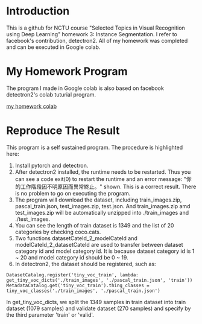 # Introduction
This is a github for NCTU course "Selected Topics in Visual Recognition using Deep Learning" homework 3: Instance Segmentation.
I refer to facebook's contribution, detectron2.
All of my homework was completed and can be executed in Google colab.

# My Homework Program
The program I made in Google colab is also based on facebook detectron2's colab tuturial program.

[my homework colab](https://colab.research.google.com/drive/1UFly0z_NLrUSOfj9VG5hJWDbKzlg-z5E?usp=sharing)

# Reproduce The Result
This program is a self sustained program. The procedure is highlighted here:

1. Install pytorch and detectron.
2. After detectron2 installed, the runtime needs to be restarted. Thus you can see a code exit(0) to restart the runtime and an error message: "你的工作階段因不明原因而異常終止。" shown. This is a correct result. There is no problem to go on executing the program.
3. The program will download the dataset, including train_images.zip, pascal_train.json, test_images.zip, test.json. And train_images.zip amd test_images.zip will be automatically unzipped into ./train_images and ./test_images.
4. You can see the length of train dataset is 1349 and the list of 20 categories by checking coco.cats.
5. Two functions datasetCateId_2_modelCateId and modelCateId_2_datasetCateId are used to transfer between dataset category id and model category id. It is because dataset category id is 1 ~ 20 and model category id should be 0 ~ 19.
6. In detectron2, the dataset should be registered, such as:
<pre><code>DatasetCatalog.register('tiny_voc_train', lambda: get_tiny_voc_dicts('./train_images', './pascal_train.json', 'train'))
MetadataCatalog.get('tiny_voc_train').thing_classes = tiny_voc_classes('./train_images', './pascal_train.json') </code></pre>
In get_tiny_voc_dicts, we split the 1349 samples in train dataset into train dataset (1079 samples) and validate dataset (270 samples) and specify by the third parameter 'train' or 'valid'.
